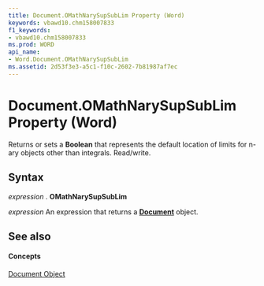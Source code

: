 ```yaml
---
title: Document.OMathNarySupSubLim Property (Word)
keywords: vbawd10.chm158007833
f1_keywords:
- vbawd10.chm158007833
ms.prod: WORD
api_name:
- Word.Document.OMathNarySupSubLim
ms.assetid: 2d53f3e3-a5c1-f10c-2602-7b81987af7ec
---
```



# Document.OMathNarySupSubLim Property (Word)

Returns or sets a  **Boolean** that represents the default location of limits for n-ary objects other than integrals. Read/write.


## Syntax

 _expression_ . **OMathNarySupSubLim**

 _expression_ An expression that returns a **[Document](document-object-word.md)** object.


## See also


#### Concepts


[Document Object](document-object-word.md)

